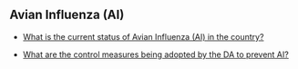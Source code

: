 ## Avian Influenza (AI)


 - [What is the current status of Avian Influenza (AI) in the country?](/avian-influenza-ai/what-is-the-current-status-of-avian-influenza-(ai)-in-the-country)
    
 - [What are the control measures being adopted by the DA to prevent AI?](/avian-influenza-ai/what-are-the-control-measures-being-adopted-by-the-da-to-prevent-ai)
    
